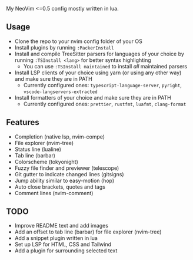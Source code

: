 My NeoVim <=0.5 config mostly written in lua.

## Usage
- Clone the repo to your nvim config folder of your OS
- Install plugins by running `:PackerInstall`
- Install and compile TreeSitter parsers for languages of your choice by running `:TSInstall <lang>` for better syntax highlighting
  - You can use `:TSInstall maintained` to install *all* maintained parsers
- Install LSP clients of your choice using yarn (or using any other way) and make sure they are in PATH
  - Currently configured ones: `typescript-language-server`, `pyright`, `vscode-langservers-extracted`
- Install formatters of your choice and make sure they are in PATH
  - Currently configured ones: `prettier`, `rustfmt`, `luafmt`, `clang-format`

## Features
- Completion (native lsp, nvim-compe)
- File explorer (nvim-tree)
- Status line (lualine)
- Tab line (barbar)
- Colorscheme (tokyonight)
- Fuzzy file finder and previewer (telescope)
- Git gutter to indicate changed lines (gitsigns)
- Jump ability similar to easy-motion (hop)
- Auto close brackets, quotes and tags
- Comment lines (nvim-comment)

## TODO
- Improve README text and add images
- Add an offset to tab line (barbar) for file explorer (nvim-tree)
- Add a snippet plugin written in lua
- Set up LSP for HTML, CSS and Tailwind
- Add a plugin for surrounding selected text

